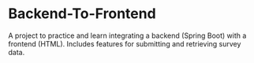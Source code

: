 # Backend-To-Frontend
A project to practice and learn integrating a backend (Spring Boot) with a frontend (HTML). Includes features for submitting and retrieving survey data.
